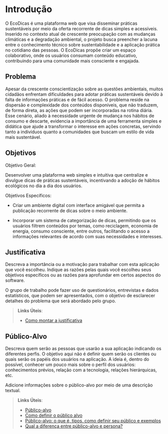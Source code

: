 # Introdução

O EcoDicas é uma plataforma web que visa disseminar práticas sustentáveis por meio da oferta recorrente de dicas simples e acessíveis. Inserido no contexto atual de crescente preocupação com as mudanças climáticas e a degradação ambiental, o projeto busca preencher a lacuna entre o conhecimento técnico sobre sustentabilidade e a aplicação prática no cotidiano das pessoas. O EcoDicas propõe criar um espaço colaborativo, onde os usuários consumam conteúdo educativo, contribuindo para uma comunidade mais consciente e engajada.

## Problema
Apesar da crescente conscientização sobre as questões ambientais, muitos cidadãos enfrentam dificuldades para adotar práticas sustentáveis devido à falta de informações práticas e de fácil acesso. O problema reside na dispersão e complexidade dos conteúdos disponíveis, que não traduzem, de forma direta, as ações que podem ser incorporadas na rotina diária. Esse cenário, aliado à necessidade urgente de mudança nos hábitos de consumo e descarte, evidencia a importância de uma ferramenta simples e didática que ajude a transformar o interesse em ações concretas, servindo tanto a indivíduos quanto a comunidades que buscam um estilo de vida mais sustentável.

## Objetivos

Objetivo Geral:

Desenvolver uma plataforma web simples e intuitiva que centralize e divulgue dicas de práticas sustentáveis, incentivando a adoção de hábitos ecológicos no dia a dia dos usuários.

Objetivos Específicos:

* Criar um ambiente digital com interface amigável que permita a publicação recorrente de dicas sobre o meio ambiente.

* Incorporar um sistema de categorização de dicas, permitindo que os usuários filtrem conteúdos por temas, como reciclagem, economia de energia, consumo consciente, entre outros, facilitando o acesso a informações relevantes de acordo com suas necessidades e interesses.

## Justificativa

Descreva a importância ou a motivação para trabalhar com esta aplicação que você escolheu. Indique as razões pelas quais você escolheu seus objetivos específicos ou as razões para aprofundar em certos aspectos do software.

O grupo de trabalho pode fazer uso de questionários, entrevistas e dados estatísticos, que podem ser apresentados, com o objetivo de esclarecer detalhes do problema que será abordado pelo grupo.

> **Links Úteis**:
> - [Como montar a justificativa](https://guiadamonografia.com.br/como-montar-justificativa-do-tcc/)

## Público-Alvo

Descreva quem serão as pessoas que usarão a sua aplicação indicando os diferentes perfis. O objetivo aqui não é definir quem serão os clientes ou quais serão os papéis dos usuários na aplicação. A ideia é, dentro do possível, conhecer um pouco mais sobre o perfil dos usuários: conhecimentos prévios, relação com a tecnologia, relações
hierárquicas, etc.

Adicione informações sobre o público-alvo por meio de uma descrição textual.

> **Links Úteis**:
> - [Público-alvo](https://blog.hotmart.com/pt-br/publico-alvo/)
> - [Como definir o público alvo](https://exame.com/pme/5-dicas-essenciais-para-definir-o-publico-alvo-do-seu-negocio/)
> - [Público-alvo: o que é, tipos, como definir seu público e exemplos](https://klickpages.com.br/blog/publico-alvo-o-que-e/)
> - [Qual a diferença entre público-alvo e persona?](https://rockcontent.com/blog/diferenca-publico-alvo-e-persona/)
